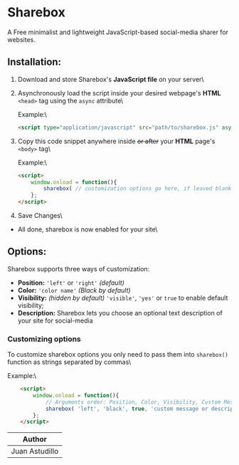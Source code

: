 # Sharebox

A Free minimalist and lightweight JavaScript-based social-media sharer for websites.

## Installation:

1. Download and store Sharebox's **JavaScript file** on your server\
2. Asynchronously load the script inside your desired webpage's **HTML** `<head>` tag using the `async` attribute\

	Example:\
	```html
	<script type="application/javascript" src="path/to/sharebox.js" async></script>
	```

3. Copy this code snippet anywhere inside ~~or after~~ your **HTML** page's ```<body>``` tag\

	Example:\
	```html
	<script>
		window.onload = function(){
			sharebox( // customization options go here, if leaved blank options are set to default);
		};
	</script>
	```
4. Save Changes\
* All done, sharebox is now enabled for your site\

## Options:

Sharebox supports three ways of customization:

* **Position:** `'left'` or `'right'` _(default)_
* **Color:** `'color name'` _(Black by default)_
* **Visibility:** _(hidden by default)_ `'visible'`, `'yes'` or `true` to enable default visibility;
* **Description:** Sharebox lets you choose an optional text description of your site for social-media

### Customizing options

To customize sharebox options you only need to pass them into `sharebox()` function as strings separated by commas\

Example:\
```html
	<script>
		window.onload = function(){
			// Arguments order: Position, Color, Visibility, Custom Message
			sharebox( 'left', 'black', true, 'custom message or description goes here (optional)' );
		};
	</script>
```

|Author        |
|--------------|
|Juan Astudillo|
